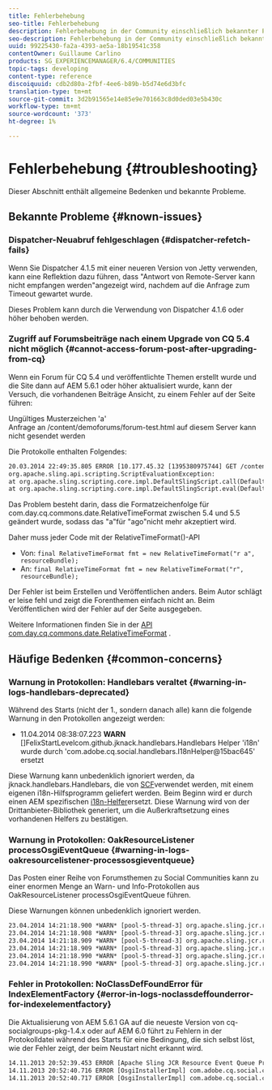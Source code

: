 ```yaml
---
title: Fehlerbehebung
seo-title: Fehlerbehebung
description: Fehlerbehebung in der Community einschließlich bekannter Probleme
seo-description: Fehlerbehebung in der Community einschließlich bekannter Probleme
uuid: 99225430-fa2a-4393-ae5a-18b19541c358
contentOwner: Guillaume Carlino
products: SG_EXPERIENCEMANAGER/6.4/COMMUNITIES
topic-tags: developing
content-type: reference
discoiquuid: cdb2d80a-2fbf-4ee6-b89b-b5d74e6d3bfc
translation-type: tm+mt
source-git-commit: 3d2b91565e14e85e9e701663c8d0ded03e5b430c
workflow-type: tm+mt
source-wordcount: '373'
ht-degree: 1%

---
```



# Fehlerbehebung {#troubleshooting}

Dieser Abschnitt enthält allgemeine Bedenken und bekannte Probleme.

## Bekannte Probleme {#known-issues}

### Dispatcher-Neuabruf fehlgeschlagen {#dispatcher-refetch-fails}

Wenn Sie Dispatcher 4.1.5 mit einer neueren Version von Jetty verwenden, kann eine Reflektion dazu führen, dass &quot;Antwort von Remote-Server kann nicht empfangen werden&quot;angezeigt wird, nachdem auf die Anfrage zum Timeout gewartet wurde.

Dieses Problem kann durch die Verwendung von Dispatcher 4.1.6 oder höher behoben werden.

### Zugriff auf Forumsbeiträge nach einem Upgrade von CQ 5.4 nicht möglich {#cannot-access-forum-post-after-upgrading-from-cq}

Wenn ein Forum für CQ 5.4 und veröffentlichte Themen erstellt wurde und die Site dann auf AEM 5.6.1 oder höher aktualisiert wurde, kann der Versuch, die vorhandenen Beiträge Ansicht, zu einem Fehler auf der Seite führen:

Ungültiges Musterzeichen &#39;a&#39;\
Anfrage an /content/demoforums/forum-test.html auf diesem Server kann nicht gesendet werden

Die Protokolle enthalten Folgendes:

```xml
20.03.2014 22:49:35.805 ERROR [10.177.45.32 [1395380975744] GET /content/demoforums/forum-test.html HTTP/1.1] com.day.cq.wcm.tags.IncludeTag Error while executing script content.jsp
org.apache.sling.api.scripting.ScriptEvaluationException: 
at org.apache.sling.scripting.core.impl.DefaultSlingScript.call(DefaultSlingScript.java:388)
at org.apache.sling.scripting.core.impl.DefaultSlingScript.eval(DefaultSlingScript.java:171)
```

Das Problem besteht darin, dass die Formatzeichenfolge für com.day.cq.commons.date.RelativeTimeFormat zwischen 5.4 und 5.5 geändert wurde, sodass das &quot;a&quot;für &quot;ago&quot;nicht mehr akzeptiert wird.

Daher muss jeder Code mit der RelativeTimeFormat()-API

* Von: `final RelativeTimeFormat fmt = new RelativeTimeFormat("r a", resourceBundle);`
* An: `final RelativeTimeFormat fmt = new RelativeTimeFormat("r", resourceBundle);`

Der Fehler ist beim Erstellen und Veröffentlichen anders. Beim Autor schlägt er leise fehl und zeigt die Forenthemen einfach nicht an. Beim Veröffentlichen wird der Fehler auf der Seite ausgegeben.

Weitere Informationen finden Sie in der [API com.day.cq.commons.date.RelativeTimeFormat](https://helpx.adobe.com/experience-manager/6-4/sites/developing/using/reference-materials/javadoc/com/day/cq/commons/date/RelativeTimeFormat.html) .

## Häufige Bedenken {#common-concerns}

### Warnung in Protokollen: Handlebars veraltet {#warning-in-logs-handlebars-deprecated}

Während des Starts (nicht der 1., sondern danach alle) kann die folgende Warnung in den Protokollen angezeigt werden:

* 11.04.2014 08:38:07.223 **WARN** []FelixStartLevelcom.github.jknack.handlebars.Handlebars Helper &#39;i18n&#39; wurde durch &#39;com.adobe.cq.social.handlebars.I18nHelper@15bac645&#39; ersetzt

Diese Warnung kann unbedenklich ignoriert werden, da jknack.handlebars.Handlebars, die von [SCF](scf.md#handlebarsjavascripttemplatinglanguage)verwendet werden, mit einem eigenen i18n-Hilfsprogramm geliefert werden. Beim Beginn wird er durch einen AEM spezifischen [i18n-Helfer](handlebars-helpers.md#i-n)ersetzt. Diese Warnung wird von der Drittanbieter-Bibliothek generiert, um die Außerkraftsetzung eines vorhandenen Helfers zu bestätigen.

### Warnung in Protokollen: OakResourceListener processOsgiEventQueue {#warning-in-logs-oakresourcelistener-processosgieventqueue}

Das Posten einer Reihe von Forumsthemen zu Social Communities kann zu einer enormen Menge an Warn- und Info-Protokollen aus OakResourceListener processOsgiEventQueue führen.

Diese Warnungen können unbedenklich ignoriert werden.

```xml
23.04.2014 14:21:18.900 *WARN* [pool-5-thread-3] org.apache.sling.jcr.resource.internal.OakResourceListener processOsgiEventQueue: Resource at /var/search-collections/ugc-sc/_m.frq/jcr:content not found, which is not expected for an added or modified node
23.04.2014 14:21:18.908 *WARN* [pool-5-thread-3] org.apache.sling.jcr.resource.internal.OakResourceListener processOsgiEventQueue: Resource at /var/search-collections/ugc-sc/_m.prx/jcr:content not found, which is not expected for an added or modified node
23.04.2014 14:21:18.909 *WARN* [pool-5-thread-3] org.apache.sling.jcr.resource.internal.OakResourceListener processOsgiEventQueue: Resource at /var/replication/data/1f799fb4-0aeb-4660-aadb-705657f16048/67/67699ab5-9d57-4c79-a755-2727ba9e6452/jcr:content not found, which is not expected for an added or modified node
23.04.2014 14:21:18.909 *WARN* [pool-5-thread-3] org.apache.sling.jcr.resource.internal.OakResourceListener processOsgiEventQueue: Resource at /var/replication/data/1f799fb4-0aeb-4660-aadb-705657f16048/67/67699ab5-9d57-4c79-a755-2727ba9e6452/jcr:content not found, which is not expected for an added or modified node
23.04.2014 14:21:18.990 *WARN* [pool-5-thread-3] org.apache.sling.jcr.resource.internal.OakResourceListener processOsgiEventQueue: Resource at /var/replication/data/1f799fb4-0aeb-4660-aadb-705657f16048/b9/b91f1690-87e8-41d8-a78e-cd2259f837c8/jcr:content not found, which is not expected for an added or modified node
23.04.2014 14:21:18.990 *WARN* [pool-5-thread-3] org.apache.sling.jcr.resource.internal.OakResourceListener processOsgiEventQueue: Resource at /var/replication/data/1f799fb4-0aeb-4660-aadb-705657f16048/b9/b91f1690-87e8-41d8-a78e-cd2259f837c8/jcr:content not found, which is not expected for an added or modified node
```

### Fehler in Protokollen: NoClassDefFoundError für IndexElementFactory {#error-in-logs-noclassdeffounderror-for-indexelementfactory}

Die Aktualisierung von AEM 5.6.1 GA auf die neueste Version von cq-socialgroups-pkg-1.4.x oder auf AEM 6.0 führt zu Fehlern in der Protokolldatei während des Starts für eine Bedingung, die sich selbst löst, wie der Fehler zeigt, der beim Neustart nicht erkannt wird.

```xml
14.11.2013 20:52:39.453 ERROR [Apache Sling JCR Resource Event Queue Processor for path '/'] com.adobe.cq.social.storage.index.impl.IndexService Error occurred while processing event java.util.ConcurrentModificationException
14.11.2013 20:52:40.716 ERROR [OsgiInstallerImpl] com.adobe.cq.social.cq-social-commons [CommentListProvider] Error during instantiation of the implementation object (java.lang.NoClassDefFoundError: com/adobe/cq/social/storage/index/IndexElementFactory) java.lang.NoClassDefFoundError: com/adobe/cq/social/storage/index/IndexElementFactory
14.11.2013 20:52:40.717 ERROR [OsgiInstallerImpl] com.adobe.cq.social.cq-social-commons [CommentListProvider] Failed creating the component instance; see log for reason
```
